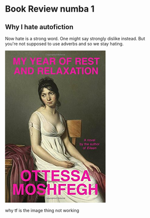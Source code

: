 # Book Review numba 1
## Why I hate autofiction

Now hate is a strong word. One might say strongly dislike instead. But you're not supposed to use adverbs and so we stay hating. 

![](/images/my-year-of-rest-and-relaxation.jpg)

why tf is the image thing not working
